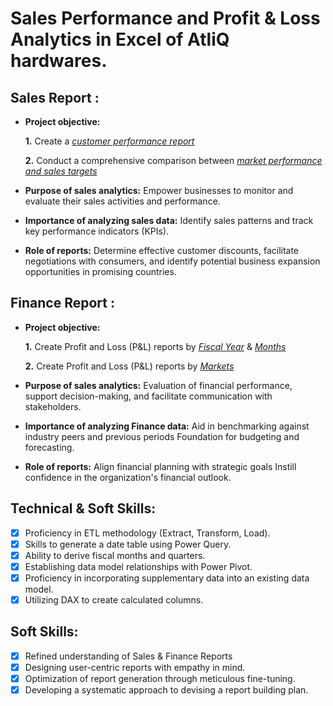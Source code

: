 #  Sales Performance and Profit & Loss Analytics in Excel of AtliQ hardwares.

## Sales Report :


- **Project objective:** 

    **1.** Create a _[customer performance report](https://github.com/Puneetbansal5/Excel-Sales-and-Profit-and-Loss-Analytics/blob/main/Sales%20Performance.pdf)_ 

    **2.** Conduct a comprehensive comparison between _[market performance and sales targets](https://github.com/Puneetbansal5/Excel-Sales-and-Profit-and-Loss-Analytics/blob/main/Market%20Performance%20vs%20Target.pdf)_

- **Purpose of sales analytics:** Empower businesses to monitor and evaluate their sales activities and performance.

- **Importance of analyzing sales data:** Identify sales patterns and track key performance indicators (KPIs).

- **Role of reports:** Determine effective customer discounts, facilitate negotiations with consumers, and identify potential business expansion opportunities in promising countries.


## Finance Report :

- **Project objective:** 

    **1.** Create Profit and Loss (P&L) reports by _[Fiscal Year](https://github.com/Puneetbansal5/Excel-Sales-and-Profit-and-Loss-Analytics/blob/main/Profit%20and%20Losss%20Statement%20%20Year%20on%20Year%20Basis.pdf)_ & _[Months](https://github.com/Puneetbansal5/Excel-Sales-and-Profit-and-Loss-Analytics/blob/main/P%26L%20Statement%20by%20Months.pdf)_ 

   **2.** Create Profit and Loss (P&L) reports by _[Markets](https://github.com/Puneetbansal5/Excel-Sales-and-Profit-and-Loss-Analytics/blob/main/P%26L%20Statement%20by%20Markets.pdf)_

- **Purpose of sales analytics:** Evaluation of financial performance, support decision-making, and facilitate communication with stakeholders.

- **Importance of analyzing Finance data:** Aid in benchmarking against industry peers and previous periods Foundation for budgeting and forecasting.

- **Role of reports:** Align financial planning with strategic goals Instill confidence in the organization's financial outlook.


## Technical & Soft Skills:
- [x]	Proficiency in ETL methodology (Extract, Transform, Load).
- [x]	Skills to generate a date table using Power Query.
- [x]	Ability to derive fiscal months and quarters.
- [x]	Establishing data model relationships with Power Pivot.
- [x]	Proficiency in incorporating supplementary data into an existing data model.
- [x]	Utilizing DAX to create calculated columns.

## Soft Skills:
- [x]	Refined understanding of Sales & Finance Reports
- [x]	Designing user-centric reports with empathy in mind.
- [x]	Optimization of report generation through meticulous fine-tuning.
- [x]	Developing a systematic approach to devising a report building plan.
